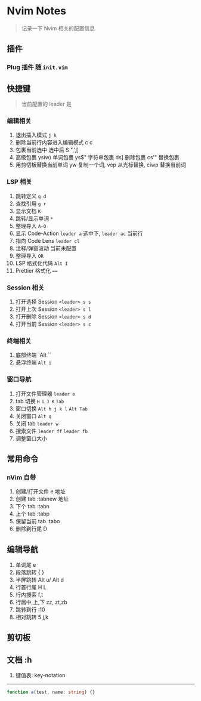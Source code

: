 # Nvim Notes

> 记录一下 Nvim 相关的配置信息

## 插件

### Plug 插件 随 `init.vim`

## 快捷键

> 当前配置的 leader 是 ` `

### 编辑相关

1. 退出插入模式 `j k`
2. 删除当前行内容进入编辑模式 c c
3. 包裹当前选中 选中后 S ",',[
4. 高级包裹 ysiw) 单词包裹 ys$" 字符串包裹 ds] 删除包裹 cs'" 替换包裹
5. 用剪切板替换当前单词 yw 复制一个词, vep 从光标替换, ciwp 替换当前词

### LSP 相关

1. 跳转定义 `g d`
2. 查找引用 `g r`
3. 显示文档 `K`
4. 跳转/显示单词 `*`
5. 整理导入 `A-O`
6. 显示 Code-Action `leader a` 选中下, `leader ac` 当前行
7. 指向 Code Lens `leader cl`
8. 注释/弹窗滚动 当前未配置
9. 整理导入 `OR`
10. LSP 格式化代码 `Alt I`
11. Prettier 格式化 `==`

### Session 相关

1. 打开选择 Session `<leader> s s`
2. 打开上次 Session `<leader> s l`
3. 打开删除 Session `<leader> s d`
4. 打开当前 Session `<leader> s c`

### 终端相关

1. 底部终端 `Alt ``
2. 悬浮终端 `Alt i`

### 窗口导航

1. 打开文件管理器 `leader e`
2. tab 切换 `H L` `J K` `Tab`
3. 窗口切换 `Alt h j k l` `Alt Tab`
4. 关闭窗口 `Alt q`
5. 关闭 tab `leader w`
6. 搜索文件 `leader ff` `leader fb`
7. 调整窗口大小 <Alt arrow-keys>

## 常用命令

### nVim 自带

1. 创建/打开文件 e 地址
2. 创建 tab :tabnew 地址
3. 下个 tab :tabn
4. 上个 tab :tabp
5. 保留当前 tab :tabo
6. 删除到行尾 D

## 编辑导航

1. 单词尾 e
2. 段落跳转 { }
3. 半屏跳转 Alt u/ Alt d
4. 行首行尾 H L
5. 行内搜索 f,t
6. 行居中,上,下 zz, zt,zb
7. 跳转到行 :10
8. 相对跳转 5 j,k

## 剪切板

## 文档 :h

1. 键值表: key-notation

---

```typescript
function a(test, name: string) {}
```
